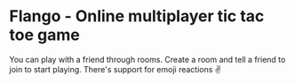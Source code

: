 # Flango - Online multiplayer tic tac toe game
You can play with a friend through rooms. Create a room and tell a friend to join to start playing. There's support for emoji reactions ✌